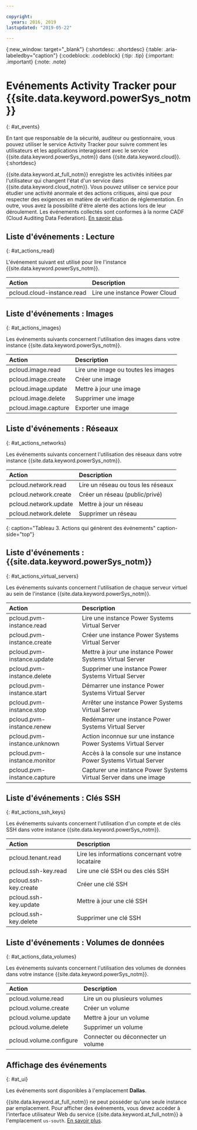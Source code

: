 ```yaml
---

copyright:
  years: 2016, 2019
lastupdated: "2019-05-22"

---
```


{:new_window: target="_blank"}
{:shortdesc: .shortdesc}
{:table: .aria-labeledby="caption"}
{:codeblock: .codeblock}
{:tip: .tip}
{:important: .important}
{:note: .note}

# Evénements Activity Tracker pour {{site.data.keyword.powerSys_notm}}
{: #at_events}

En tant que responsable de la sécurité, auditeur ou gestionnaire, vous pouvez utiliser le service Activity Tracker pour suivre comment les utilisateurs et les applications interagissent avec le service {{site.data.keyword.powerSys_notm}} dans {{site.data.keyword.cloud}}.
{:shortdesc}

{{site.data.keyword.at_full_notm}} enregistre les activités initiées par l'utilisateur qui changent l'état d'un service dans {{site.data.keyword.cloud_notm}}. Vous pouvez utiliser ce service pour étudier une activité anormale et des actions critiques, ainsi que pour respecter des exigences en matière de vérification de réglementation. En outre, vous avez la possibilité d'être alerté des actions lors de leur déroulement. Les événements collectés sont conformes à la norme CADF (Cloud Auditing Data Federation). [En savoir plus](/docs/services/Activity-Tracker-with-LogDNA?topic=logdnaat-getting-started#getting-started).

## Liste d'événements : Lecture
{: #at_actions_read}

L'événement suivant est utilisé pour lire l'instance {{site.data.keyword.powerSys_notm}}.

| Action                     | Description                     |
|:---------------------------|:--------------------------------|
| pcloud.cloud-instance.read | Lire une instance Power Cloud    |


## Liste d'événements : Images
{: #at_actions_images}

Les événements suivants concernent l'utilisation des images dans votre instance {{site.data.keyword.powerSys_notm}}.

| Action                     | Description                     |
|:---------------------------|:--------------------------------|
| pcloud.image.read          | Lire une image ou toutes les images   |
| pcloud.image.create        | Créer une image                 |
| pcloud.image.update        | Mettre à jour une image         |
| pcloud.image.delete        | Supprimer une image             |
| pcloud.image.capture       | Exporter une image              |


## Liste d'événements : Réseaux
{: #at_actions_networks}

Les événements suivants concernent l'utilisation des réseaux dans votre instance {{site.data.keyword.powerSys_notm}}.

| Action                     | Description                           |
|:---------------------------|:--------------------------------------|
| pcloud.network.read        | Lire un réseau ou tous les réseaux    |
| pcloud.network.create      | Créer un réseau (public/privé)        |
| pcloud.network.update      | Mettre à jour un réseau               |
| pcloud.network.delete      | Supprimer un réseau                   |
{: caption="Tableau 3. Actions qui génèrent des événements" caption-side="top"}

## Liste d'événements : {{site.data.keyword.powerSys_notm}}
{: #at_actions_virtual_servers}

Les événements suivants concernent l'utilisation de chaque serveur virtuel au sein de l'instance {{site.data.keyword.powerSys_notm}}.

| Action                        | Description                          |
|:------------------------------|:-------------------------------------|
| pcloud.pvm-instance.read      | Lire une instance Power Systems Virtual Server           |
| pcloud.pvm-instance.create    | Créer une instance Power Systems Virtual Server          |
| pcloud.pvm-instance.update    | Mettre à jour une instance Power Systems Virtual Server  |
| pcloud.pvm-instance.delete    | Supprimer une instance Power Systems Virtual Server      |
| pcloud.pvm-instance.start     | Démarrer une instance Power Systems Virtual Server       |
| pcloud.pvm-instance.stop      | Arrêter une instance Power Systems Virtual Server        |
| pcloud.pvm-instance.renew     | Redémarrer une instance Power Systems Virtual Server     |
| pcloud.pvm-instance.unknown   | Action inconnue sur une instance Power Systems Virtual Server |
| pcloud.pvm-instance.monitor   | Accès à la console sur une instance Power Systems Virtual Server |
| pcloud.pvm-instance.capture   | Capturer une instance Power Systems Virtual Server dans une image |

## Liste d'événements : Clés SSH
{: #at_actions_ssh_keys}

Les événements suivants concernent l'utilisation d'un compte et de clés SSH dans votre instance {{site.data.keyword.powerSys_notm}}.

| Action                   | Description                 |
|:-------------------------|:----------------------------|
| pcloud.tenant.read       | Lire les informations concernant votre locataire       |
| pcloud.ssh-key.read      | Lire une clé SSH ou des clés SSH |
| pcloud.ssh-key.create    | Créer une clé SSH           |
| pcloud.ssh-key.update    | Mettre à jour une clé SSH   |
| pcloud.ssh-key.delete    | Supprimer une clé SSH       |

## Liste d'événements : Volumes de données
{: #at_actions_data_volumes}

Les événements suivants concernent l'utilisation des volumes de données dans votre instance {{site.data.keyword.powerSys_notm}}.

| Action                   | Description                 |
|:-------------------------|:----------------------------|
| pcloud.volume.read       | Lire un ou plusieurs volumes|
| pcloud.volume.create     | Créer un volume             |
| pcloud.volume.update     | Mettre à jour un volume     |
| pcloud.volume.delete     | Supprimer un volume         |
| pcloud.volume.configure  | Connecter ou déconnecter un volume |

## Affichage des événements
{: #at_ui}

Les événements sont disponibles à l'emplacement **Dallas**.

{{site.data.keyword.at_full_notm}} ne peut posséder qu'une seule instance par emplacement. Pour afficher des événements, vous devez accéder à l'interface utilisateur Web du service {{site.data.keyword.at_full_notm}} à l'emplacement `us-south`. [En savoir plus](/docs/services/Activity-Tracker-with-LogDNA?topic=logdnaat-launch#launch_step2).
